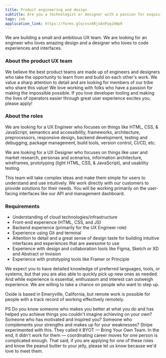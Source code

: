 ```yaml
---
title: Product engineering and design
subtitle: Are you a technologist or designer with a passion for exquisite user experiences?
tags: job
application_link: https://forms.gle/xss6RjsAnPaqi6Wp9
---
```


We are building a small and ambitious UX team. We are looking for an engineer
who loves amazing design and a designer who loves to code experiences and
interfaces.

<!--more-->

### About the product UX team

We believe the best product teams are made up of engineers and designers who
take the opportunity to learn from and build on each other's work. We value a
sharp attention to detail and are looking for members of our tribe who share
this value! We love working with folks who have a passion for making the
impossible possible. If you love developer tooling and making the lives of
operators easier through great user experience excites you, please apply!

### About the roles

We are looking for a UX Engineer who focuses on things like HTML, CSS, &
JavaScript, semantics and accessibility, frameworks, architecture,
preprocessors, responsive design, backend development, testing and debugging,
package management, build tools, version control, CI/CD, etc.

We are looking for a UX Designer who focuses on things like user and market
research, personas and scenarios, information architecture, wireframes,
prototyping (light HTML, CSS, & JavaScript), and usability testing.

This team will take complex ideas and make them simple for users to understand
and use intuitively. We work directly with our customers to provide solutions
for their needs. You will be working primarily on the user-facing interfaces
like our API and management dashboard.

### Requirements

- Understanding of cloud technologies/infrastructure
- Front-end experience (HTML, CSS, and JS)
- Backend experience (primarily for the UX Engineer role)
- Experience using Git and terminal
- Attention to detail and a great sense of design taste for building intuitive
    interfaces and experiences that are awesome to use
- Experience with design and collaboration tools like Figma, Sketch or XD and
    Abstract or Invision
- Experience with prototyping tools like Framer or Principle

We expect you to have detailed knowledge of preferred languages, tools, or
systems, but that you are also able to quickly pick up new ones as needed.
And while experience is essential, enthusiasm and interest can outweigh
experience. We are willing to take a chance on people who want to step up.

Oxide is based in Emeryville, California, but remote work is possible for
people with a track record of working effectively remotely.

PS Do you know someone who makes you better at what you do and has helped you
achieve things you couldn't imagine achieving on your own? Someone who has
motivated and inspired you? Someone who complements your strengths and makes
up for your weaknesses? Stripe experimented with this. They called it BYOT —
Bring Your Own Team. In the end, it didn't work for them — coordinating career
moves for one person is complicated enough. That said, if you are applying for
one of these roles and know the peanut butter to your jelly, please let us know
because we'd love to meet them.
